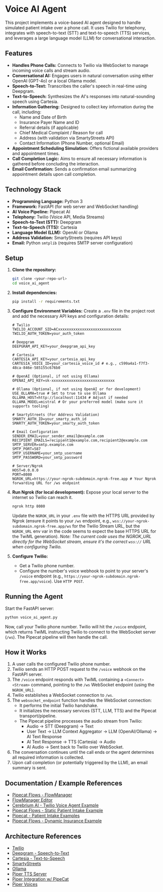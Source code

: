 # Voice AI Agent

This project implements a voice-based AI agent designed to handle simulated patient intake over a phone call. It uses Twilio for telephony, integrates with speech-to-text (STT) and text-to-speech (TTS) services, and leverages a large language model (LLM) for conversational interaction.

## Features

*   **Handles Phone Calls:** Connects to Twilio via WebSocket to manage incoming voice calls and stream audio.
*   **Conversational AI:** Engages users in natural conversation using either OpenAI (GPT-4o) or a local Ollama model.
*   **Speech-to-Text:** Transcribes the caller's speech in real-time using Deepgram.
*   **Text-to-Speech:** Synthesizes the AI's responses into natural-sounding speech using Cartesia.
*   **Information Gathering:** Designed to collect key information during the call, including:
    *   Name and Date of Birth
    *   Insurance Payer Name and ID
    *   Referral details (if applicable)
    *   Chief Medical Complaint / Reason for call
    *   Address (with validation via SmartyStreets API)
    *   Contact Information (Phone Number, optional Email)
*   **Appointment Scheduling Simulation:** Offers fictional available providers and appointment times.
*   **Call Completion Logic:** Aims to ensure all necessary information is gathered before concluding the interaction.
*   **Email Confirmation:** Sends a confirmation email summarizing appointment details upon call completion.

## Technology Stack

*   **Programming Language:** Python 3
*   **Framework:** FastAPI (for web server and WebSocket handling)
*   **AI Voice Pipeline:** Pipecat AI
*   **Telephony:** Twilio (Voice API, Media Streams)
*   **Speech-to-Text (STT):** Deepgram
*   **Text-to-Speech (TTS):** Cartesia
*   **Language Model (LLM):** OpenAI or Ollama
*   **Address Validation:** SmartyStreets (requires API keys)
*   **Email:** Python `smtplib` (requires SMTP server configuration)

## Setup

1.  **Clone the repository:**
    ```bash
    git clone <your-repo-url>
    cd voice_ai_agent
    ```
2.  **Install dependencies:**
    ```bash
    pip install -r requirements.txt 
    ```
3.  **Configure Environment Variables:** Create a `.env` file in the project root and add the necessary API keys and configuration details:
    ```env
    # Twilio
    TWILIO_ACCOUNT_SID=ACxxxxxxxxxxxxxxxxxxxxxxxxxxxxx
    TWILIO_AUTH_TOKEN=your_auth_token

    # Deepgram
    DEEPGRAM_API_KEY=your_deepgram_api_key

    # Cartesia
    CARTESIA_API_KEY=your_cartesia_api_key
    CARTESIA_VOICE_ID=your_cartesia_voice_id # e.g., c599a4a1-f7f3-48ca-846e-585155c676b0

    # OpenAI (Optional, if not using Ollama)
    OPENAI_API_KEY=sk-xxxxxxxxxxxxxxxxxxxxxxxxxxxxx

    # Ollama (Optional, if not using OpenAI or for development)
    USE_OLLAMA=true # Set to true to use Ollama
    OLLAMA_HOST=http://localhost:11434 # Adjust if needed
    OLLAMA_MODEL=mistral # Or your preferred model (make sure it supports tooling)

    # SmartyStreets (For Address Validation)
    SMARTY_AUTH_ID=your_smarty_auth_id
    SMARTY_AUTH_TOKEN=your_smarty_auth_token

    # Email Configuration
    SENDER_EMAIL=your_sender_email@example.com
    RECIPIENT_EMAILS=recipient1@example.com,recipient2@example.com
    SMTP_SERVER=smtp.example.com
    SMTP_PORT=587
    SMTP_USERNAME=your_smtp_username
    SMTP_PASSWORD=your_smtp_password

    # Server/Ngrok
    HOST=0.0.0.0
    PORT=8080
    NGROK_URL=https://your-ngrok-subdomain.ngrok-free.app # Your Ngrok forwarding URL for /ws endpoint
    ```
4.  **Run Ngrok (for local development):** Expose your local server to the internet so Twilio can reach it.
    ```bash
    ngrok http 8080
    ```
    Update the `NGROK_URL` in your `.env` file with the HTTPS URL provided by Ngrok (ensure it points to your `/ws` endpoint, e.g., `wss://your-ngrok-subdomain.ngrok-free.app/ws` for the Twilio Stream URL, but the `NGROK_URL` env var in the code seems to expect the base HTTPS URL for the TwiML generation). *Note: The current code uses the NGROK_URL directly for the WebSocket stream, ensure it's the correct `wss://` URL when configuring Twilio.*

5.  **Configure Twilio:**
    *   Get a Twilio phone number.
    *   Configure the number's voice webhook to point to your server's `/voice` endpoint (e.g., `https://your-ngrok-subdomain.ngrok-free.app/voice`). Use `HTTP POST`.

## Running the Agent

Start the FastAPI server:

```bash
python voice_ai_agent.py
```

Now, call your Twilio phone number. Twilio will hit the `/voice` endpoint, which returns TwiML instructing Twilio to connect to the WebSocket server (`/ws`). The Pipecat pipeline will then handle the call.

## How it Works

1.  A user calls the configured Twilio phone number.
2.  Twilio sends an HTTP POST request to the `/voice` webhook on the FastAPI server.
3.  The `/voice` endpoint responds with TwiML containing a `<Connect><Stream>` command, pointing to the `/ws` WebSocket endpoint (using the `NGROK_URL`).
4.  Twilio establishes a WebSocket connection to `/ws`.
5.  The `websocket_endpoint` function handles the WebSocket connection:
    *   It performs the initial Twilio handshake.
    *   It initializes the necessary services (STT, LLM, TTS) and the Pipecat transport/pipeline.
    *   The Pipecat pipeline processes the audio stream from Twilio:
        *   Audio -> STT (Deepgram) -> Text
        *   User Text -> LLM Context Aggregator -> LLM (OpenAI/Ollama) -> AI Text Response
        *   AI Text Response -> TTS (Cartesia) -> Audio
        *   AI Audio -> Sent back to Twilio over WebSocket.
6.  The conversation continues until the call ends or the agent determines all required information is collected.
7.  Upon call completion (or potentially triggered by the LLM), an email summary is sent.

## Documentation / Example References
- [Pipecat Flows - FlowManager](https://docs.pipecat.ai/server/frameworks/flows/pipecat-flows#flowmanager)
- [FlowManager Editor](https://flows.pipecat.ai/)
- [Cerebrium AI - Twilio Voice Agent Example](https://docs.cerebrium.ai/v4/examples/twilio-voice-agent)
- [Pipecat Flows - Static Patient Intake Example](https://github.com/pipecat-ai/pipecat-flows/blob/main/examples/static/patient_intake_openai.py)
- [Pipecat - Patient Intake Examples](https://github.com/pipecat-ai/pipecat/tree/main/examples/patient-intake)
- [Pipecat Flows - Dynamic Insurance Example](https://github.com/pipecat-ai/pipecat-flows/blob/main/examples/dynamic/insurance_gemini.py)

## Architecture References
- [Twilio](https://www.twilio.com/en-us)
- [Deepgram - Speech-to-Text](https://deepgram.com/product/speech-to-text)
- [Cartesia - Text-to-Speech](https://cartesia.ai/)
- [SmartyStreets](https://www.smarty.com/)
- [Ollama](https://ollama.com/search?c=tools)
- [Piper TTS Server](https://github.com/rhasspy/piper/blob/master/src/python_run/README_http.md)
- [Piper Integration w/ PipeCat](https://docs.pipecat.ai/server/services/tts/piper#piper)
- [Piper Voices](https://github.com/rhasspy/piper/blob/master/VOICES.md)
